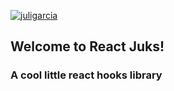 [![juligarcia](https://circleci.com/gh/juligarcia/react-juks.svg?style=svg)](https://app.circleci.com/pipelines/github/juligarcia/react-juks)

## Welcome to React Juks!
### A cool little react hooks library
